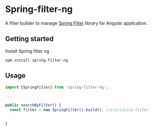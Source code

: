 # Spring-filter-ng

A filter builder to manage [Spring Filter](https://github.com/turkraft/spring-filter) library for Angular application.

## Getting started

Install Spring filter ng

```
npm install spring-filter-ng
```

## Usage

```ts
import {SpringFilter} from 'spring-filter-ng';
```

```ts
...

public searchByFilter() {
  const filter = new SpringFilter().build(); //initializa filter
  

}
```
